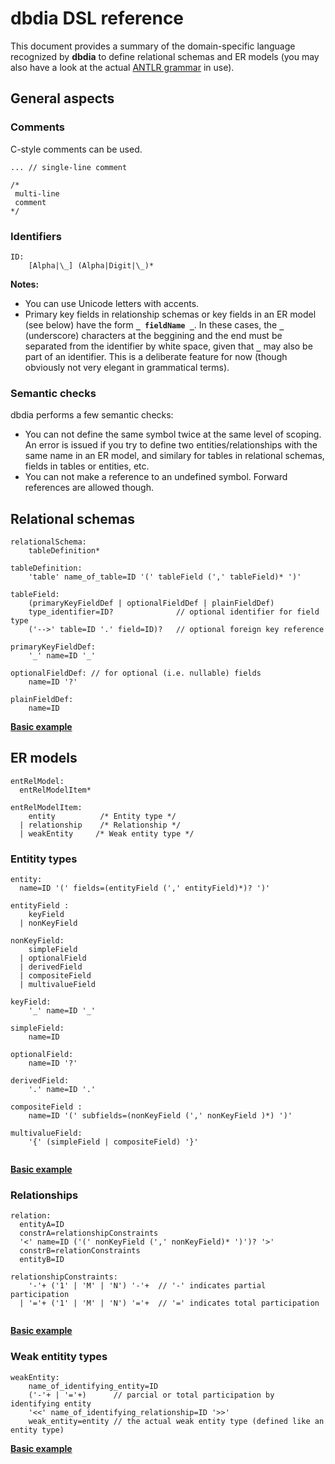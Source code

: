 # dbdia DSL reference

This document provides a summary of the domain-specific language recognized by __dbdia__ to define relational schemas and ER models (you may also have a look at the actual [ANTLR grammar](/src/main/antlr/DSL.g4) in use).

## General aspects

### Comments

C-style comments can be used.

```
... // single-line comment 

/*
 multi-line 
 comment 
*/
```

### Identifiers

```
ID: 
    [Alpha|\_] (Alpha|Digit|\_)* 
```

__Notes:__ 

- You can use Unicode letters with accents. 
- Primary key fields in relationship schemas or key fields in an ER model (see below) have the form __`_ fieldName _`__. In these cases, the __`_`__ (underscore) characters at the beggining and the end must be separated from the identifier by white space, given that __`_`__ may also be part of an identifier. This is a deliberate feature for now (though obviously not very elegant in grammatical terms).  

### Semantic checks

dbdia performs a few semantic checks:

- You can not define the same symbol twice at the same level of scoping. An error is issued if you try to define two entities/relationships with the same name in an ER model, and similary for tables in relational schemas, fields in tables or entities, etc.
- You can not make a reference to an undefined symbol. Forward references are allowed though.

## Relational schemas

```
relationalSchema: 
    tableDefinition*

tableDefinition: 
    'table' name_of_table=ID '(' tableField (',' tableField)* ')'

tableField: 
    (primaryKeyFieldDef | optionalFieldDef | plainFieldDef)  
    type_identifier=ID?              // optional identifier for field type
    ('-->' table=ID '.' field=ID)?   // optional foreign key reference 
  
primaryKeyFieldDef:
    '_' name=ID '_' 

optionalFieldDef: // for optional (i.e. nullable) fields
    name=ID '?'     

plainFieldDef: 
    name=ID        
```

[__Basic example__](/examples/Schema.sch)


## ER models

```
entRelModel: 
  entRelModelItem*
  
entRelModelItem: 
    entity          /* Entity type */
  | relationship    /* Relationship */
  | weakEntity     /* Weak entity type */
```

### Entitity types

```
entity: 
  name=ID '(' fields=(entityField (',' entityField)*)? ')'
  
entityField : 
    keyField
  | nonKeyField
  
nonKeyField:
    simpleField
  | optionalField
  | derivedField
  | compositeField
  | multivalueField
  
keyField: 
    '_' name=ID '_' 
    
simpleField: 
    name=ID
    
optionalField: 
    name=ID '?'
  
derivedField:
    '.' name=ID '.'
  
compositeField : 
    name=ID '(' subfields=(nonKeyField (',' nonKeyField )*) ')'  
  
multivalueField: 
    '{' (simpleField | compositeField) '}' 
  
```

[__Basic example__](/examples/Entity.er)

### Relationships

```
relation: 
  entityA=ID 
  constrA=relationshipConstraints
  '<' name=ID ('(' nonKeyField (',' nonKeyField)* ')')? '>' 
  constrB=relationConstraints 
  entityB=ID
  
relationshipConstraints:
    '-'+ ('1' | 'M' | 'N') '-'+  // '-' indicates partial participation
  | '='+ ('1' | 'M' | 'N') '='+  // '=' indicates total participation   
  
```

[__Basic example__](/examples/Relationships.er)

### Weak entitity types

```
weakEntity: 
    name_of_identifying_entity=ID 
    ('-'+ | '='+)      // parcial or total participation by identifying entity 
    '<<' name_of_identifying_relationship=ID '>>'    
    weak_entity=entity // the actual weak entity type (defined like an entity type)
```

[__Basic example__](/examples/WeakEntities.er)


